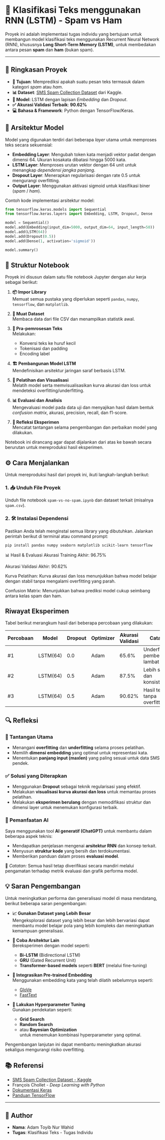 # 📄 Klasifikasi Teks menggunakan RNN (LSTM) - Spam vs Ham

Proyek ini adalah implementasi tugas individu yang bertujuan untuk membangun model klasifikasi teks menggunakan Recurrent Neural Network (RNN), khususnya **Long Short-Term Memory (LSTM)**, untuk membedakan antara pesan **spam** dan **ham** (bukan spam).

---

## 📌 Ringkasan Proyek

- **🎯 Tujuan**: Memprediksi apakah suatu pesan teks termasuk dalam kategori *spam* atau *ham*.
- **📊 Dataset**: [SMS Spam Collection Dataset](https://www.kaggle.com/datasets/uciml/sms-spam-collection-dataset) dari Kaggle.
- **🧠 Model**: LSTM dengan lapisan *Embedding* dan *Dropout*.
- **✅ Akurasi Validasi Terbaik**: **90.62%**
- **💻 Bahasa & Framework**: Python dengan TensorFlow/Keras.


## 🧠 Arsitektur Model

Model yang digunakan terdiri dari beberapa *layer* utama untuk memproses teks secara sekuensial:

- **Embedding Layer**: Mengubah token kata menjadi vektor padat dengan dimensi 64. Ukuran kosakata dibatasi hingga 5000 kata.
- **LSTM Layer**: Memproses urutan vektor dengan 64 unit untuk menangkap *dependensi jangka panjang*.
- **Dropout Layer**: Menerapkan regularisasi dengan rate 0.5 untuk mengurangi overfitting.
- **Output Layer**: Menggunakan aktivasi sigmoid untuk klasifikasi biner (*spam* / *ham*).

Contoh kode implementasi arsitektur model:

```python
from tensorflow.keras.models import Sequential
from tensorflow.keras.layers import Embedding, LSTM, Dropout, Dense

model = Sequential()
model.add(Embedding(input_dim=5000, output_dim=64, input_length=50))
model.add(LSTM(64))
model.add(Dropout(0.5))
model.add(Dense(1, activation='sigmoid'))

model.summary()
```

## 📂 Struktur Notebook

Proyek ini disusun dalam satu file notebook Jupyter dengan alur kerja sebagai berikut:

1. **📦 Impor Library**  
   Memuat semua pustaka yang diperlukan seperti `pandas`, `numpy`, `tensorflow`, dan `matplotlib`.

2. **📁 Muat Dataset**  
   Membaca data dari file CSV dan menampilkan statistik awal.

3. **🧹 Pra-pemrosesan Teks**  
   Melakukan:
   - Konversi teks ke huruf kecil
   - Tokenisasi dan padding
   - Encoding label

4. **🏗️ Pembangunan Model LSTM**  
   Mendefinisikan arsitektur jaringan saraf berbasis LSTM.

5. **🎯 Pelatihan dan Visualisasi**  
   Melatih model serta memvisualisasikan kurva akurasi dan loss untuk mendeteksi overfitting/underfitting.

6. **📊 Evaluasi dan Analisis**  
   Mengevaluasi model pada data uji dan menyajikan hasil dalam bentuk *confusion matrix*, akurasi, precision, recall, dan f1-score.

7. **📝 Refleksi Eksperimen**  
   Mencatat tantangan selama pengembangan dan perbaikan model yang dilakukan.

Notebook ini dirancang agar dapat dijalankan dari atas ke bawah secara berurutan untuk mereproduksi hasil eksperimen.


## ⚙️ Cara Menjalankan

Untuk mereproduksi hasil dari proyek ini, ikuti langkah-langkah berikut:

### 1. 📥 Unduh File Proyek
Unduh file notebook `spam-vs-no-spam.ipynb` dan dataset terkait (misalnya `spam.csv`).

### 2. 🛠️ Instalasi Dependensi
Pastikan Anda telah menginstal semua library yang dibutuhkan. Jalankan perintah berikut di terminal atau command prompt:

```bash
pip install pandas numpy seaborn matplotlib scikit-learn tensorflow
```
📊 Hasil & Evaluasi
Akurasi Training Akhir: 96.75%

Akurasi Validasi Akhir: 90.62%

Kurva Pelatihan: Kurva akurasi dan loss menunjukkan bahwa model belajar dengan stabil tanpa mengalami overfitting yang parah.

Confusion Matrix: Menunjukkan bahwa prediksi model cukup seimbang antara kelas spam dan ham.

## Riwayat Eksperimen

Tabel berikut merangkum hasil dari beberapa percobaan yang dilakukan:

| Percobaan | Model     | Dropout | Optimizer | Akurasi Validasi | Catatan                        |
|-----------|-----------|---------|-----------|------------------|--------------------------------|
| #1        | LSTM(64)  | 0.0     | Adam      | 65.6%            | Underfitting, pembelajaran lambat |
| #2        | LSTM(64)  | 0.5     | Adam      | 87.5%            | Lebih stabil dan konsisten     |
| #3        | LSTM(64)  | 0.5     | Adam      | 90.62%           | Hasil terbaik, tanpa overfitting |

## 🔍 Refleksi

### 🧩 Tantangan Utama
- Menangani **overfitting** dan **underfitting** selama proses pelatihan.
- Memilih **dimensi embedding** yang optimal untuk representasi kata.
- Menentukan **panjang input (maxlen)** yang paling sesuai untuk data SMS pendek.

### ✅ Solusi yang Diterapkan
- Menggunakan **Dropout** sebagai teknik regularisasi yang efektif.
- Melakukan **visualisasi kurva akurasi dan loss** untuk memantau proses pelatihan.
- Melakukan **eksperimen berulang** dengan memodifikasi struktur dan dimensi layer untuk menemukan konfigurasi terbaik.

### 🤖 Pemanfaatan AI
Saya menggunakan tool **AI generatif (ChatGPT)** untuk membantu dalam beberapa aspek teknis:

- Mendapatkan penjelasan mengenai **arsitektur RNN** dan konsep terkait.
- Menyusun **struktur kode** yang bersih dan terdokumentasi.
- Memberikan panduan dalam proses **evaluasi model**.

🔎 *Catatan:* Semua hasil tetap diverifikasi secara mandiri melalui pengamatan terhadap metrik evaluasi dan grafik performa model.


## 💡 Saran Pengembangan

Untuk meningkatkan performa dan generalisasi model di masa mendatang, berikut beberapa saran pengembangan:

- **📈 Gunakan Dataset yang Lebih Besar**  
  Mengeksplorasi dataset yang lebih besar dan lebih bervariasi dapat membantu model belajar pola yang lebih kompleks dan meningkatkan kemampuan generalisasi.

- **🔁 Coba Arsitektur Lain**  
  Bereksperimen dengan model seperti:
  - **Bi-LSTM** (Bidirectional LSTM)
  - **GRU** (Gated Recurrent Unit)
  - **Transformer-based models** seperti **BERT** (melalui fine-tuning)

- **🧠 Integrasikan Pre-trained Embedding**  
  Menggunakan embedding kata yang telah dilatih sebelumnya seperti:
  - [GloVe](https://nlp.stanford.edu/projects/glove/)
  - [FastText](https://fasttext.cc/)

- **🎯 Lakukan Hyperparameter Tuning**  
  Gunakan pendekatan seperti:
  - **Grid Search**
  - **Random Search**
  - atau **Bayesian Optimization**  
  untuk menemukan kombinasi hyperparameter yang optimal.

Pengembangan lanjutan ini dapat membantu meningkatkan akurasi sekaligus mengurangi risiko overfitting.


## 📚 Referensi

- [SMS Spam Collection Dataset - Kaggle](https://www.kaggle.com/datasets/uciml/sms-spam-collection-dataset)
- François Chollet - *Deep Learning with Python*
- [Dokumentasi Keras](https://keras.io/)
- [Panduan TensorFlow](https://www.tensorflow.org/)

---

## 👤 Author

- **Nama**: Adam Toyib Nur Wahid  
- **Tugas**: Klasifikasi Teks - Tugas Individu
